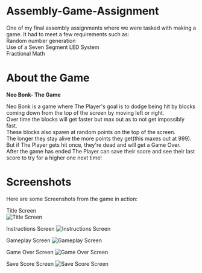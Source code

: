 # Assembly-Game-Assignment
One of my final assembly assignments where we were tasked with making a game. It had to meet a few requirements such as:  
Random number generation  
Use of a Seven Segment LED System  
Fractional Math  


# About the Game

**Neo Bonk- The Game**   


Neo Bonk is a game where The Player's goal is to dodge being hit by blocks coming down from the top of the screen by moving left or right.  
Over time the blocks will get faster but max out as to not get impossibly fast.  
These blocks also spawn at random points on the top of the screen.  
The longer they stay alive the more points they get(this maxes out at 999).  
But if The Player gets hit once, they're dead and will get a Game Over.  
After the game has ended The Player can save their score and see their last score to try for a higher one next time!  

# Screenshots

Here are some Screenshots from the game in action: 

Title Screen    
![Title Screen](https://user-images.githubusercontent.com/65751650/138322218-6333d216-2e12-4da7-ba9b-a03f0f08c614.png)

Instructions Screen
![Instructions Screen](https://user-images.githubusercontent.com/65751650/138322428-54fac832-7daa-40e9-9875-2538aa3e9a45.png)

Gameplay Screen
![Gameplay Screen](https://user-images.githubusercontent.com/65751650/138322791-a58168d8-5930-41b7-9745-7a0d42c9cdd1.png)

Game Over Screen
![Game Over Screen](https://user-images.githubusercontent.com/65751650/138323194-00411cc3-135e-4a6b-9bf8-b227c52afaa4.png)

Save Score Screen
![Save Score Screen](https://user-images.githubusercontent.com/65751650/138323361-1ffbb9ae-257a-445a-9d20-c992d7e80a90.png)




